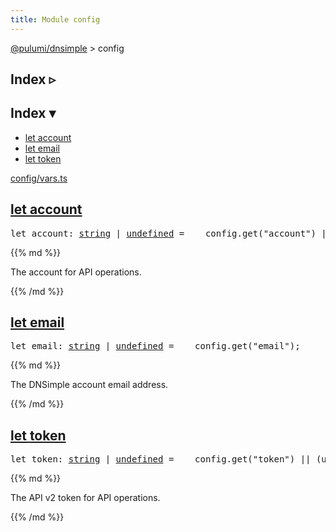 ```yaml
---
title: Module config
---
```


<!-- WARNING: this page was generated by a tool. Do not edit it by hand. -->
<!-- To change it, please see https://github.com/pulumi/docs/tree/master/tools/tscdocgen. -->

<a href="../">@pulumi/dnsimple</a> &gt; config

<div class="toggleVisible">
<div class="collapsed">
<h2 class="pdoc-module-header toggleButton" title="Click to show Index">Index ▹</h2>
</div>
<div class="expanded">
<h2 class="pdoc-module-header toggleButton" title="Click to hide Index">Index ▾</h2>
<div class="pdoc-module-contents">
<ul>
<li><a href="#account">let account</a></li>
<li><a href="#email">let email</a></li>
<li><a href="#token">let token</a></li>
</ul>

<a href="https://github.com/pulumi/pulumi-dnsimple/blob/2c80ffb3c4e3a38a1c771f04bbab3d30846cb451/sdk/nodejs/config/vars.ts">config/vars.ts</a> 
</div>
</div>
</div>


<h2 class="pdoc-module-header" id="account">
<a class="pdoc-member-name" href="https://github.com/pulumi/pulumi-dnsimple/blob/2c80ffb3c4e3a38a1c771f04bbab3d30846cb451/sdk/nodejs/config/vars.ts#L12">let <b>account</b></a>
</h2>
<div class="pdoc-module-contents">
<pre class="highlight"><span class='kd'>let</span> account: <span class='kd'><a href='https://developer.mozilla.org/en-US/docs/Web/JavaScript/Reference/Global_Objects/String'>string</a></span> | <span class='kd'><a href='https://developer.mozilla.org/en-US/docs/Web/JavaScript/Reference/Global_Objects/undefined'>undefined</a></span> = <span class='s2'> __config.get(&#34;account&#34;) || (utilities.getEnv(&#34;DNSIMPLE_ACCOUNT&#34;) || &#34;&#34;)</span>;</pre>
{{% md %}}

The account for API operations.

{{% /md %}}
</div>
<h2 class="pdoc-module-header" id="email">
<a class="pdoc-member-name" href="https://github.com/pulumi/pulumi-dnsimple/blob/2c80ffb3c4e3a38a1c771f04bbab3d30846cb451/sdk/nodejs/config/vars.ts#L16">let <b>email</b></a>
</h2>
<div class="pdoc-module-contents">
<pre class="highlight"><span class='kd'>let</span> email: <span class='kd'><a href='https://developer.mozilla.org/en-US/docs/Web/JavaScript/Reference/Global_Objects/String'>string</a></span> | <span class='kd'><a href='https://developer.mozilla.org/en-US/docs/Web/JavaScript/Reference/Global_Objects/undefined'>undefined</a></span> = <span class='s2'> __config.get(&#34;email&#34;)</span>;</pre>
{{% md %}}

The DNSimple account email address.

{{% /md %}}
</div>
<h2 class="pdoc-module-header" id="token">
<a class="pdoc-member-name" href="https://github.com/pulumi/pulumi-dnsimple/blob/2c80ffb3c4e3a38a1c771f04bbab3d30846cb451/sdk/nodejs/config/vars.ts#L20">let <b>token</b></a>
</h2>
<div class="pdoc-module-contents">
<pre class="highlight"><span class='kd'>let</span> token: <span class='kd'><a href='https://developer.mozilla.org/en-US/docs/Web/JavaScript/Reference/Global_Objects/String'>string</a></span> | <span class='kd'><a href='https://developer.mozilla.org/en-US/docs/Web/JavaScript/Reference/Global_Objects/undefined'>undefined</a></span> = <span class='s2'> __config.get(&#34;token&#34;) || (utilities.getEnv(&#34;DNSIMPLE_TOKEN&#34;) || &#34;&#34;)</span>;</pre>
{{% md %}}

The API v2 token for API operations.

{{% /md %}}
</div>
